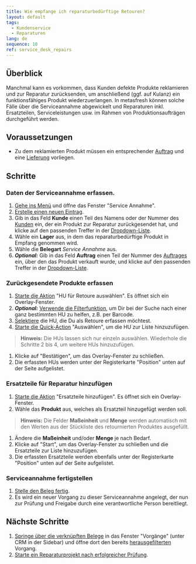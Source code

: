 ```yaml
---
title: Wie empfange ich re­pa­ra­tur­be­dürf­tige Retouren?
layout: default
tags:
  - Kun­den­ser­vice
  - Reparaturen
lang: de
sequence: 10
ref: service_desk_repairs
---
```


## Überblick
Manchmal kann es vorkommen, dass Kunden defekte Produkte reklamieren und zur Reparatur zurücksenden, um anschließend (ggf. auf Kulanz) ein funktionsfähiges Produkt wiederzuerlangen. In metasfresh können solche Fälle über die Serviceannahme abgewickelt und Reparaturen inkl. Ersatzteilen, Serviceleistungen usw. im Rahmen von Produktionsaufträgen durchgeführt werden.

## Voraussetzungen
- Zu dem reklamierten Produkt müssen ein entsprechender [Auftrag](Auftrag_erfassen) und eine [Lieferung](Zu_Auftrag_Lieferschein_erstellen) vorliegen.

## Schritte

### Daten der Serviceannahme erfassen.
1. [Gehe ins Menü](Menu) und öffne das Fenster "Service Annahme".
1. [Erstelle einen neuen Eintrag](Neuer_Datensatz_Fenster_Webui).
1. Gib in das Feld **Kunde** einen Teil des Namens oder der Nummer des [Kunden](Neuer_Geschaeftspartner_Kunde) ein, der ein Produkt zur Reparatur zurückgesendet hat, und klicke auf den passenden Treffer in der <a href="Keyboard_Shortcuts_Liste#dropdown" title="Dynamisches Suchfeld (Autocomplete)">Dropdown-Liste</a>.
1. Wähle ein **Lager** aus, in dem das re­pa­ra­tur­be­dürf­tige Produkt in Empfang genommen wird.
1. Wähle die **Belegart** *Service Annahme* aus.
1. ***Optional:*** Gib in das Feld **Auftrag** einen Teil der Nummer des [Auftrages](Auftrag_erfassen) ein, über den das Produkt verkauft wurde, und klicke auf den passenden Treffer in der <a href="Keyboard_Shortcuts_Liste#dropdown" title="Dynamisches Suchfeld (Autocomplete)">Dropdown-Liste</a>.

### Zurückgesendete Produkte erfassen
1. [Starte die Aktion](AktionStarten#aktionsmenue) "HU für Retoure auswählen". Es öffnet sich ein Overlay-Fenster.
1. ***Optional:*** [Verwende die Filterfunktion](Filterfunktion), um Dir bei der Suche nach einer ganz bestimmten HU zu helfen, z.B. per Barcode.
1. [Selektiere](AuswahlBelege) die HU, die Du als Retoure erfassen möchtest.
1. [Starte die Quick-Action](AktionStarten#quick-actions) "Auswählen", um die HU zur Liste hinzuzufügen.
 >**Hinweis:** Die HUs lassen sich nur einzeln auswählen. Wiederhole die Schritte 2 bis 4, um weitere HUs hinzuzufügen.

1. Klicke auf "Bestätigen", um das Overlay-Fenster zu schließen.
1. Die erfassten HUs werden unter der Registerkarte "Position" unten auf der Seite aufgelistet.

### Ersatzteile für Reparatur hinzufügen
1. [Starte die Aktion](AktionStarten#aktionsmenue) "Ersatzteile hinzufügen". Es öffnet sich ein Overlay-Fenster.
1. Wähle das **Produkt** aus, welches als Ersatzteil hinzugefügt werden soll.
 >**Hinweis:** Die Felder **Maßeinheit** und **Menge** werden automatisch mit den Werten aus der Stückliste des retournierten Produktes ausgefüllt.

1. Ändere die **Maßeinheit** und/oder **Menge** je nach Bedarf.
1. Klicke auf "Start", um das Overlay-Fenster zu schließen und die Ersatzteile zur Liste hinzuzufügen.
1. Die erfassten Ersatzteile werden ebenfalls unter der Registerkarte "Position" unten auf der Seite aufgelistet.

### Serviceannahme fertigstellen
1. [Stelle den Beleg fertig](BelegverarbeitungFertigstellen).
1. Es wird ein neuer Vorgang zu dieser Serviceannahme angelegt, der nun zur Prüfung und Freigabe durch eine verantwortliche Person bereitliegt.

## Nächste Schritte
1. [Springe über die verknüpften Belege](SpringezuBelegen) in das Fenster "Vorgänge" (unter CRM in der Sidebar) und öffne dort den bereits [herausgefilterten](Filterfunktion) Vorgang.
1. [Starte ein Reparaturprojekt nach erfolgreicher Prüfung](Reparaturprojekt_starten).
